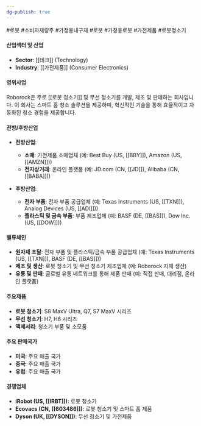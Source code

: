 ```yaml
---
dg-publish: true
---
```

#로봇 #소비자재량주 #가정용내구재 #로봇 #가정용로봇 #가전제품 #로봇청소기 


#### 산업섹터 및 산업

- **Sector**: [[테크]] (Technology)
- **Industry**: [[가전제품]] (Consumer Electronics)

#### 영위사업

Roborock은 주로 [[로봇 청소기]] 및 무선 청소기를 개발, 제조 및 판매하는 회사입니다. 이 회사는 스마트 홈 청소 솔루션을 제공하며, 혁신적인 기술을 통해 효율적이고 자동화된 청소 경험을 제공합니다.

#### 전방/후방산업

- **전방산업**:
    
    - **소매**: 가전제품 소매업체 (예: Best Buy (US, [[BBY]]), Amazon (US, [[AMZN]]))
    - **전자상거래**: 온라인 플랫폼 (예: JD.com (CN, [[JD]]), Alibaba (CN, [[BABA]]))
- **후방산업**:
    
    - **전자 부품**: 전자 부품 공급업체 (예: Texas Instruments (US, [[TXN]]), Analog Devices (US, [[ADI]]))
    - **플라스틱 및 금속 부품**: 부품 제조업체 (예: BASF (DE, [[BAS]]), Dow Inc. (US, [[DOW]]))

#### 밸류체인

- **원자재 조달**: 전자 부품 및 플라스틱/금속 부품 공급업체 (예: Texas Instruments (US, [[TXN]]), BASF (DE, [[BAS]]))
- **제조 및 생산**: 로봇 청소기 및 무선 청소기 제조업체 (예: Roborock 자체 생산)
- **유통 및 판매**: 글로벌 유통 네트워크를 통해 제품 판매 (예: 직접 판매, 대리점, 온라인 플랫폼)

#### 주요제품

- **로봇 청소기**: S8 MaxV Ultra, Q7, S7 MaxV 시리즈
- **무선 청소기**: H7, H6 시리즈
- **액세서리**: 청소기 부품 및 소모품

#### 주요 판매국가

- **미국**: 주요 매출 국가
- **중국**: 주요 매출 국가
- **유럽**: 주요 매출 국가

#### 경쟁업체

- **iRobot (US, [[IRBT]])**: 로봇 청소기
- **Ecovacs (CN, [[603486]])**: 로봇 청소기 및 스마트 홈 제품
- **Dyson (UK, [[DYSON]])**: 무선 청소기 및 가전제품